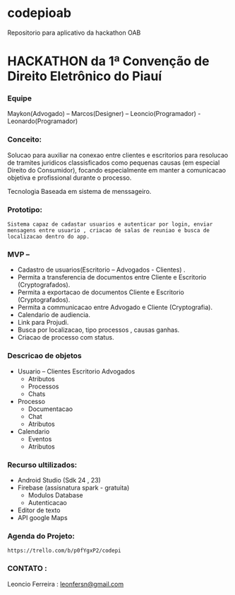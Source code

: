 

# codepioab
Repositorio para aplicativo da hackathon OAB

# HACKATHON da 1ª Convenção de Direito Eletrônico do Piauí

### Equipe
Maykon(Advogado) – Marcos(Designer) – Leoncio(Programador) - Leonardo(Programador)

### Conceito:

Solucao para auxiliar na conexao entre clientes e escritorios para resolucao de tramites juridicos classisficados como pequenas causas
(em especial Direito do Consumidor), focando especialmente em manter a comunicacao objetiva e profissional durante o processo.

Tecnologia Baseada em sistema de menssageiro.

### Prototipo:
	
	Sistema capaz de cadastar usuarios e autenticar por login, enviar mensagens entre usuario , criacao de salas de reuniao e busca de localizacao dentro do app.
	
### MVP –
* Cadastro de usuarios(Escritorio – Advogados - Clientes) .
* Permita a transferencia de documentos entre Cliente e Escritorio (Cryptografados).
* Permita a exportacao de documentos Cliente e Escritorio (Cryptografados).
* Permita a communicacao entre Advogado e Cliente (Cryptografia).
* Calendario de audiencia.
* Link para Projudi.
* Busca por localizacao, tipo processos , causas ganhas.
* Criacao de processo com status.

### Descricao de objetos
* Usuario – Clientes Escritorio Advogados
	* Atributos
	* Processos
	* Chats
* Processo
	* Documentacao
	* Chat
	* Atributos
* Calendario
	* Eventos
	* Atributos

### Recurso ultilizados:
* Android Studio (Sdk 24 , 23)
* Firebase (assisnatura spark - gratuita)
	*  Modulos Database
	*  Autenticacao
* Editor de texto
* API google Maps

### Agenda do Projeto:
	https://trello.com/b/p0fYgxP2/codepi

### CONTATO :

Leoncio Ferreira :
	leonfersn@gmail.com


